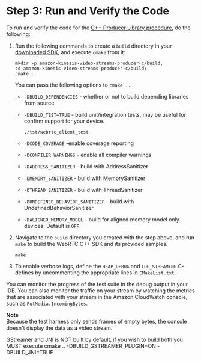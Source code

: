 # Step 3: Run and Verify the Code<a name="producersdk-cpp-test"></a>

To run and verify the code for the [C\+\+ Producer Library procedure](https://docs.aws.amazon.com/kinesisvideostreams/latest/dg/producer-sdk-cpp.html), do the following:

1. Run the following commands to create a `build` directory in your [downloaded SDK](https://github.com/awslabs/amazon-kinesis-video-streams-producer-sdk-cpp), and execute `cmake` from it:

   ```
   mkdir -p amazon-kinesis-video-streams-producer-c/build; 
   cd amazon-kinesis-video-streams-producer-c/build; 
   cmake ..
   ```

   You can pass the following options to `cmake ..`
   + `-DBUILD_DEPENDENCIES` \- whether or not to build depending libraries from source
   + `-DBUILD_TEST=TRUE` \- build unit/integration tests, may be useful for confirm support for your device\. 

     `./tst/webrtc_client_test`
   + `-DCODE_COVERAGE` \-enable coverage reporting
   + `-DCOMPILER_WARNINGS` \- enable all compiler warnings
   + `-DADDRESS_SANITIZER` \- build with AddressSanitizer
   + `-DMEMORY_SANITIZER` \- build with MemorySanitizer
   + `-DTHREAD_SANITIZER` \- build with ThreadSanitizer
   + `-DUNDEFINED_BEHAVIOR_SANITIZER` \- build with UndefinedBehaviorSanitizer
   + `-DALIGNED_MEMORY_MODEL` \- build for aligned memory model only devices\. Default is `OFF`\.

1. Navigate to the `build` directory you created with the step above, and run `make` to build the WebRTC C\+\+ SDK and its provided samples\. 

   ```
   make
   ```

1. To enable verbose logs, define the `HEAP_DEBUG` and `LOG_STREAMING` C\-defines by uncommenting the appropriate lines in `CMakeList.txt`\.

You can monitor the progress of the test suite in the debug output in your IDE\. You can also monitor the traffic on your stream by watching the metrics that are associated with your stream in the Amazon CloudWatch console, such as `PutMedia.IncomingBytes`\.

**Note**  
Because the test harness only sends frames of empty bytes, the console doesn't display the data as a video stream\.

GStreamer and JNI is NOT built by default, if you wish to build both you MUST execute cmake .. -DBUILD_GSTREAMER_PLUGIN=ON -DBUILD_JNI=TRUE
